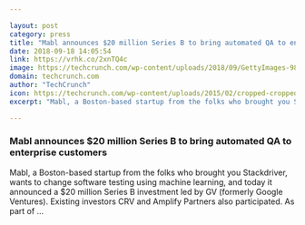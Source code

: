 ```yaml
---

layout: post
category: press
title: "Mabl announces $20 million Series B to bring automated QA to enterprise customers"
date: 2018-09-18 14:05:54
link: https://vrhk.co/2xnTQ4c
image: https://techcrunch.com/wp-content/uploads/2018/09/GettyImages-987365514.jpg?w=682
domain: techcrunch.com
author: "TechCrunch"
icon: https://techcrunch.com/wp-content/uploads/2015/02/cropped-cropped-favicon-gradient.png?w=180
excerpt: "Mabl, a Boston-based startup from the folks who brought you Stackdriver, wants to change software testing using machine learning, and today it announced a $20 million Series B investment led by GV (formerly Google Ventures). Existing investors CRV and Amplify Partners also participated. As part of …"

---
```


### Mabl announces $20 million Series B to bring automated QA to enterprise customers

Mabl, a Boston-based startup from the folks who brought you Stackdriver, wants to change software testing using machine learning, and today it announced a $20 million Series B investment led by GV (formerly Google Ventures). Existing investors CRV and Amplify Partners also participated. As part of …